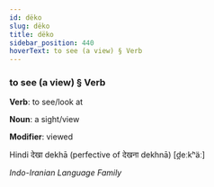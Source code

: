 ```yaml
---
id: dëko
slug: dëko
title: dëko
sidebar_position: 440
hoverText: to see (a view) § Verb
---
```


### to see (a view) § Verb

**Verb**: to see/look at

**Noun**: a sight/view

**Modifier**: viewed

Hindi देखा dekhā (perfective of देखना dekhnā) [d̪eːkʰäː]

*Indo-Iranian Language Family*